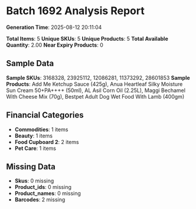 # Batch 1692 Analysis Report

**Generation Time**: 2025-08-12 20:11:04

**Total Items**: 5
**Unique SKUs**: 5
**Unique Products**: 5
**Total Available Quantity**: 2.00
**Near Expiry Products**: 0

## Sample Data
**Sample SKUs**: 3168328, 23925112, 12086281, 11373292, 28601853
**Sample Products**: Add Me Ketchup Sauce (425g), Anua Heartleaf Silky Moisture Sun Cream 50+PA++++ (50ml), AL Asil Corn Oil (2.25L), Maggi Bechamel With Cheese Mix (70g), Bestpet Adult Dog Wet Food With Lamb (400gm)

## Financial Categories
- **Commodities**: 1 items
- **Beauty**: 1 items
- **Food Cupboard 2**: 2 items
- **Pet Care**: 1 items

## Missing Data
- **Skus**: 0 missing
- **Product_ids**: 0 missing
- **Product_names**: 0 missing
- **Barcodes**: 2 missing
